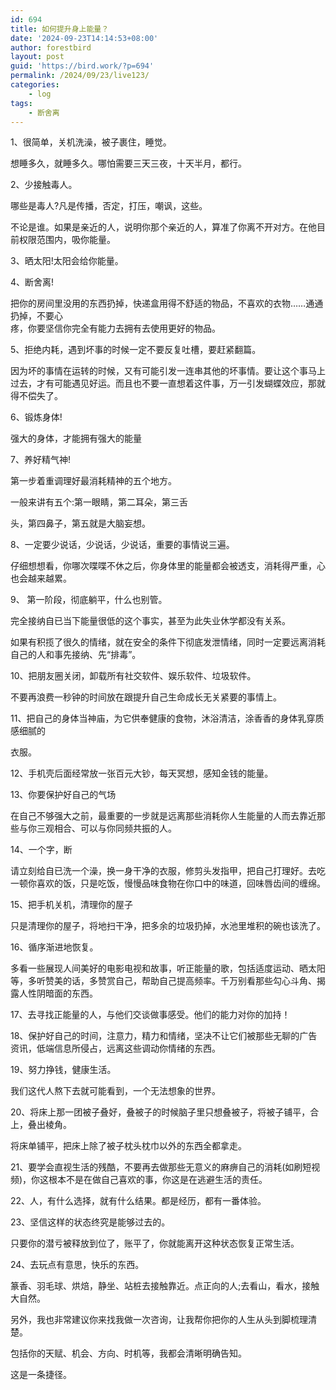 ```yaml
---
id: 694
title: 如何提升身上能量？
date: '2024-09-23T14:14:53+08:00'
author: forestbird
layout: post
guid: 'https://bird.work/?p=694'
permalink: /2024/09/23/live123/
categories:
    - log
tags:
    - 断舍离
---
```


1、很简单，关机洗澡，被子裹住，睡觉。

想睡多久，就睡多久。哪怕需要三天三夜，十天半月，都行。

2、少接触毒人。

哪些是毒人?凡是传播，否定，打压，嘲讽，这些。

不论是谁。如果是亲近的人，说明你那个亲近的人，算准了你离不开对方。在他目前权限范围内，吸你能量。

3、晒太阳!太阳会给你能量。

4、断舍离!

把你的房间里没用的东西扔掉，快递盒用得不舒适的物品，不喜欢的衣物……通通扔掉，不要心  
疼，你要坚信你完全有能力去拥有去使用更好的物品。

5、拒绝内耗，遇到坏事的时候一定不要反复吐槽，要赶紧翻篇。

因为坏的事情在运转的时候，又有可能引发一连串其他的坏事情。要让这个事马上过去，才有可能遇见好运。而且也不要一直想着这件事，万一引发蝴蝶效应，那就得不偿失了。

6、锻炼身体!

强大的身体，才能拥有强大的能量

7、养好精气神!

第一步着重调理好最消耗精神的五个地方。

一般来讲有五个:第一眼睛，第二耳朵，第三舌

头，第四鼻子，第五就是大脑妄想。

8、一定要少说话，少说话，少说话，重要的事情说三遍。

仔细想想看，你哪次喋喋不休之后，你身体里的能量都会被透支，消耗得严重，心也会越来越累。

9、 第一阶段，彻底躺平，什么也别管。

完全接纳自已当下能量很低的这个事实，甚至为此失业休学都没有关系。

如果有积揽了很久的情绪，就在安全的条件下彻底发泄情绪，同时一定要远离消耗自己的人和事先接纳、先“排毒”。

10、把朋友圈关闭，卸载所有社交软件、娱乐软件、垃圾软件。

不要再浪费一秒钟的时间放在跟提升自己生命成长无关紧要的事情上。

11、把自己的身体当神庙，为它供奉健康的食物，沐浴清洁，涂香香的身体乳穿质感细腻的

衣服。

12、手机壳后面经常放一张百元大钞，每天冥想，感知金钱的能量。

13、你要保护好自己的气场

在自己不够强大之前，最重要的一步就是远离那些消耗你人生能量的人而去靠近那些与你三观相合、可以与你同频共振的人。

14、一个字，断

请立刻给自已洗一个澡，换一身干净的衣服，修剪头发指甲，把自己打理好。去吃一顿你喜欢的饭，只是吃饭，慢慢品味食物在你口中的味道，回味唇齿间的缠绵。

15、把手机关机，清理你的屋子

只是清理你的屋子，将地扫干净，把多余的垃圾扔掉，水池里堆积的碗也该洗了。

16、循序渐进地恢复。

多看一些展现人间美好的电影电视和故事，听正能量的歌，包括适度运动、晒太阳等，多听赞美的话，多赞赏自己，帮助自己提高频率。千万别看那些勾心斗角、揭露人性阴暗面的东西。

17、去寻找正能量的人，与他们交谈做事感受。他们的能力对你的加持！

18、保护好自己的时间，注意力，精力和情绪，坚决不让它们被那些无聊的广告资讯，低端信息所侵占，远离这些调动你情绪的东西。

19、努力挣钱，健康生活。

我们这代人熬下去就可能看到，一个无法想象的世界。

20、将床上那一团被子叠好，叠被子的时候脑子里只想叠被子，将被子铺平，合上，叠出棱角。

将床单铺平，把床上除了被子枕头枕巾以外的东西全都拿走。

21、要学会直视生活的残酷，不要再去做那些无意义的麻痹自己的消耗(如刷短视频)，你这根本不是在做自己喜欢的事，你这是在逃避生活的责任。

22、人，有什么选择，就有什么结果。都是经历，都有一番体验。

23、坚信这样的状态终究是能够过去的。

只要你的潜亏被释放到位了，账平了，你就能离开这种状态恢复正常生活。

24、去玩点有意思，快乐的东西。

篆香、羽毛球、烘焙，静坐、站桩去接触靠近。点正向的人;去看山，看水，接触大自然。

另外，我也非常建议你来找我做一次咨询，让我帮你把你的人生从头到脚梳理清楚。

包括你的天赋、机会、方向、时机等，我都会清晰明确告知。

这是一条捷径。